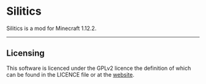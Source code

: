 # Silitics

Silitics is a mod for Minecraft 1.12.2.

---

## Licensing

This software is licenced under the GPLv2 licence the definition of which can be found in the LICENCE file or at the [website](https://www.gnu.org/licenses/old-licenses/gpl-2.0.en.html).